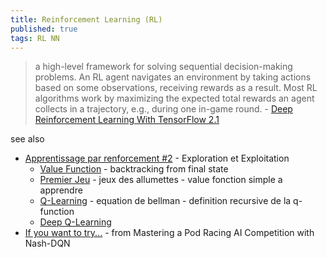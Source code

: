 ```yaml
---
title: Reinforcement Learning (RL)
published: true
tags: RL NN
---
```

> a high-level framework for solving sequential decision-making problems. An RL agent navigates an environment by taking actions based on some observations, receiving rewards as a result. Most RL algorithms work by maximizing the expected total rewards an agent collects in a trajectory, e.g., during one in-game round. - [Deep Reinforcement Learning With TensorFlow 2.1](http://inoryy.com/post/tensorflow2-deep-reinforcement-learning/)

see also
- [Apprentissage par renforcement #2](https://www.youtube.com/watch?v=a4WUL_KZeZo&list=PLpEPgC7cUJ4YPZlfUu0vQTwPraVKPASUa&index=2) - Exploration et Exploitation
	- [Value Function](https://www.youtube.com/watch?v=m7RyfYNMlA8&list=PLpEPgC7cUJ4YPZlfUu0vQTwPraVKPASUa&index=3) - backtracking from final state
    - [ Premier Jeu](https://www.youtube.com/watch?v=OKTjheBEvDY&list=PLpEPgC7cUJ4YPZlfUu0vQTwPraVKPASUa&index=4) - jeux des allumettes - value fonction simple a apprendre 
    - [Q-Learning](https://www.youtube.com/watch?v=a0bVIyIJ074&list=PLpEPgC7cUJ4YPZlfUu0vQTwPraVKPASUa&index=5) - equation de bellman - definition recursive de la q-function
    - [Deep Q-Learning](https://www.youtube.com/watch?v=U9nkd2jt3b8&list=PLpEPgC7cUJ4YPZlfUu0vQTwPraVKPASUa&index=7)
- [If you want to try...](https://github.com/pb4git/Nash-DQN-CSB-Article?tab=readme-ov-file#if-you-want-to-try) - from Mastering a Pod Racing AI Competition with Nash-DQN
